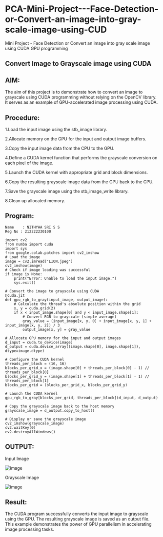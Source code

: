 # PCA-Mini-Project---Face-Detection-or-Convert-an-image-into-gray-scale-image-using-CUD
Mini Project - Face Detection or Convert an image into gray scale image using CUDA GPU programming
## Convert Image to Grayscale image using CUDA
## AIM:
The aim of this project is to demonstrate how to convert an image to grayscale using CUDA programming without relying on the OpenCV library. It serves as an example of GPU-accelerated image processing using CUDA.

## Procedure:
1.Load the input image using the stb_image library.

2.Allocate memory on the GPU for the input and output image buffers.

3.Copy the input image data from the CPU to the GPU.

4.Define a CUDA kernel function that performs the grayscale conversion on each pixel of the image.

5.Launch the CUDA kernel with appropriate grid and block dimensions.

6.Copy the resulting grayscale image data from the GPU back to the CPU.

7.Save the grayscale image using the stb_image_write library.

8.Clean up allocated memory.
## Program:
```
Name    : NITHYAA SRI S S
Reg No : 212222230100
```
```
import cv2
from numba import cuda
import sys
from google.colab.patches import cv2_imshow
# Load the image
image = cv2.imread('LION.jpeg')
cv2_imshow(image)
# Check if image loading was successful
if image is None:
    print("Error: Unable to load the input image.")
    sys.exit()

# Convert the image to grayscale using CUDA
@cuda.jit
def gpu_rgb_to_gray(input_image, output_image):
    # Calculate the thread's absolute position within the grid
    x, y = cuda.grid(2)
    if x < input_image.shape[0] and y < input_image.shape[1]:
        # Convert RGB to grayscale (simple average)
        gray_value = (input_image[x, y, 0] + input_image[x, y, 1] + input_image[x, y, 2]) / 3
        output_image[x, y] = gray_value

# Allocate GPU memory for the input and output images
d_input = cuda.to_device(image)
d_output = cuda.device_array((image.shape[0], image.shape[1]), dtype=image.dtype)

# Configure the CUDA kernel
threads_per_block = (16, 16)
blocks_per_grid_x = (image.shape[0] + threads_per_block[0] - 1) // threads_per_block[0]
blocks_per_grid_y = (image.shape[1] + threads_per_block[1] - 1) // threads_per_block[1]
blocks_per_grid = (blocks_per_grid_x, blocks_per_grid_y)

# Launch the CUDA kernel
gpu_rgb_to_gray[blocks_per_grid, threads_per_block](d_input, d_output)

# Copy the grayscale image back to the host memory
grayscale_image = d_output.copy_to_host()

# Display or save the grayscale image
cv2_imshow(grayscale_image)
cv2.waitKey(0)
cv2.destroyAllWindows()

```
## OUTPUT:
Input Image


![image](https://github.com/user-attachments/assets/71b7ee83-358f-4acb-b804-c30f8c75bab0)





Grayscale Image

![image](https://github.com/user-attachments/assets/b889f201-59df-440e-baee-bb39f28309e2)



## Result:
The CUDA program successfully converts the input image to grayscale using the GPU. The resulting grayscale image is saved as an output file. This example demonstrates the power of GPU parallelism in accelerating image processing tasks.

